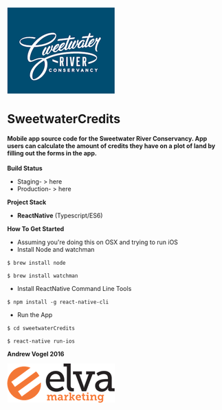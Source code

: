 ![swrc](docs/swrc-blue.gif)

# SweetwaterCredits
#### Mobile app source code for the Sweetwater River Conservancy. App users can calculate the amount of credits they have on a plot of land by filling out the forms in the app.

**Build Status**

* Staging- > here
* Production- > here

**Project Stack**

* **ReactNative** (Typescript/ES6)

**How To Get Started**

* Assuming you're doing this on OSX and trying to run iOS  
* Install Node and watchman

```
$ brew install node
```

```
$ brew install watchman  
```

* Install ReactNative Command Line Tools

```
$ npm install -g react-native-cli  
```

* Run the App

```
$ cd sweetwaterCredits  
```

```
$ react-native run-ios   
```



**Andrew Vogel 2016**

![elvamarketing](docs/elva-logo.png)
